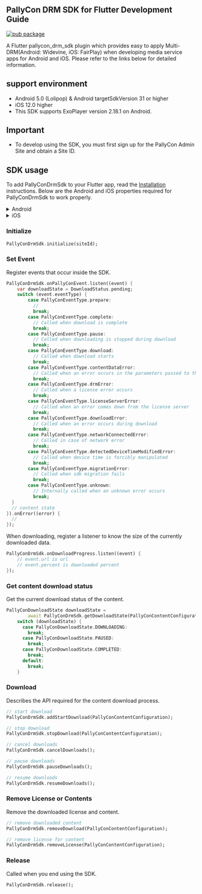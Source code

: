 ## **PallyCon DRM SDK** for Flutter Development Guide


[![pub package](https://img.shields.io/badge/puv-1.0.0-orange)](https://pub.dartlang.org/packages/)

A Flutter pallycon_drm_sdk plugin which provides easy to apply Multi-DRM(Android: Widevine, iOS: FairPlay) when developing media service apps for Android and iOS. Please refer to the links below for detailed information. 

## **support environment**

- Android 5.0 (Lolipop) & Android targetSdkVersion 31 or higher
- iOS 12.0 higher
- This SDK supports ExoPlayer version 2.18.1 on Android.

## **Important**

- To develop using the SDK, you must first sign up for the PallyCon Admin Site and obtain a Site ID.

## **SDK usage**

To add PallyConDrmSdk to your Flutter app, read the [Installation](https://pub.dev/packages/) instructions. Below are the Android and iOS properties required for PallyConDrmSdk to work properly.

<details>
<summary>Android</summary>

**compileSdkVersion**

Make sure you set `compileSdkVersion` in "android/app/build.gradle".

```
android {
  compileSdkVersion 34

  ...
}
```

**Permissions**

Inside the SDK, the following 4 items are used in relation to user permission.

``` xml
<uses-permission android:name="android.permission.INTERNET" />
<uses-permission android:name="android.permission.FOREGROUND_SERVICE" />
<uses-permission android:name="android.permission.ACCESS_NETWORK_STATE" />
<uses-permission android:name="android.permission.RECEIVE_BOOT_COMPLETED" />
```

You can add the Maven repository configuration to the repositories block in your android/build.gradle file as follows:

```gradle
allprojects {
    repositories {
        google()
        mavenCentral()
        maven {
            url = uri("https://maven.pkg.github.com/inka-pallycon/pallycon-widevine-android-sdk")
            credentials {
                username = "GitHub user id"
                password = "GitHub access token"
            }
        }
    }
}
```


</details>

<details>
<summary>iOS</summary>

`PallyCon DRM SDK Flutter` uses `PallyConFPSSDK`. `PallyConFPSSDK` is supposed to be downloaded as `cocoapods`.

### SDK requirements
- Minimum supported version: 11.2

</details>

### **Initialize**

```dart
PallyConDrmSdk.initialize(siteId);
```

### **Set Event**

Register events that occur inside the SDK.

```dart
PallyConDrmSdk.onPallyConEvent.listen((event) {
    var downloadState = DownloadStatus.pending;
    switch (event.eventType) {
        case PallyConEventType.prepare:
          // 
          break;
        case PallyConEventType.complete:
          // Called when download is complete
          break;
        case PallyConEventType.pause:
          // Called when downloading is stopped during download
          break;
        case PallyConEventType.download:
          // Called when download starts
          break;
        case PallyConEventType.contentDataError:
          // Called when an error occurs in the parameters passed to the sdk
          break;
        case PallyConEventType.drmError:
          // Called when a license error occurs
          break;
        case PallyConEventType.licenseServerError:
          // Called when an error comes down from the license server
          break;
        case PallyConEventType.downloadError:
          // Called when an error occurs during download
          break;
        case PallyConEventType.networkConnectedError:
          // Called in case of network error
          break;
        case PallyConEventType.detectedDeviceTimeModifiedError:
          // Called when device time is forcibly manipulated
          break;
        case PallyConEventType.migrationError:
          // Called when sdk migration fails
          break;
        case PallyConEventType.unknown:
          // Internally called when an unknown error occurs
          break;
  }
  // content state
}).onError((error) {
  // 
});
```

When downloading, register a listener to know the size of the currently downloaded data.

```dart
PallyConDrmSdk.onDownloadProgress.listen((event) {
    // event.url is url
    // event.percent is downloaded percent
});
```

### **Get content download status**

Get the current download status of the content.

```dart
PallyConDownloadState downloadState =
        await PallyConDrmSdk.getDownloadState(PallyConContentConfiguration);
    switch (downloadState) {
      case PallyConDownloadState.DOWNLOADING:
        break;
      case PallyConDownloadState.PAUSED:
        break;
      case PallyConDownloadState.COMPLETED:
        break;
      default:
        break;
    }
```

### **Download**

Describes the API required for the content download process.

```dart
// start download
PallyConDrmSdk.addStartDownload(PallyConContentConfiguration);

// stop download
PallyConDrmSdk.stopDownload(PallyConContentConfiguration);

// cancel downloads
PallyConDrmSdk.cancelDownloads();

// pause downloads
PallyConDrmSdk.pauseDownloads();

// resume downloads
PallyConDrmSdk.resumeDownloads();
```

### **Remove License or Contents**

Remove the downloaded license and content.

```dart
// remove downloaded content
PallyConDrmSdk.removeDownload(PallyConContentConfiguration);

// remove license for content
PallyConDrmSdk.removeLicense(PallyConContentConfiguration);
```


### **Release**

Called when you end using the SDK.

```dart
PallyConDrmSdk.release();
```


